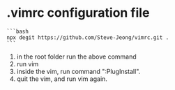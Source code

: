 
# .vimrc configuration file

    ```bash
    npx degit https://github.com/Steve-Jeong/vimrc.git .
    ```
<ol>
  <li>in the root folder run the above command  </li>


  <li>run vim</li>
  <li>inside the vim, run command ":PlugInstall". </li>
  <li>quit the vim, and run vim again.</li>
</ol>
